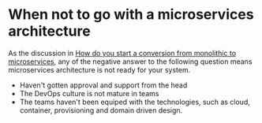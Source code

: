 # When not to go with a microservices architecture

As the discussion in [How do you start a conversion from monolithic to microservices](./conversion.md), any of the negative answer to the following question means microservices architecture is not ready for your system.
- Haven't gotten approval and support from the head
- The DevOps culture is not mature in teams
- The teams haven't been equiped with the technologies, such as cloud, container, provisioning and domain driven design.

